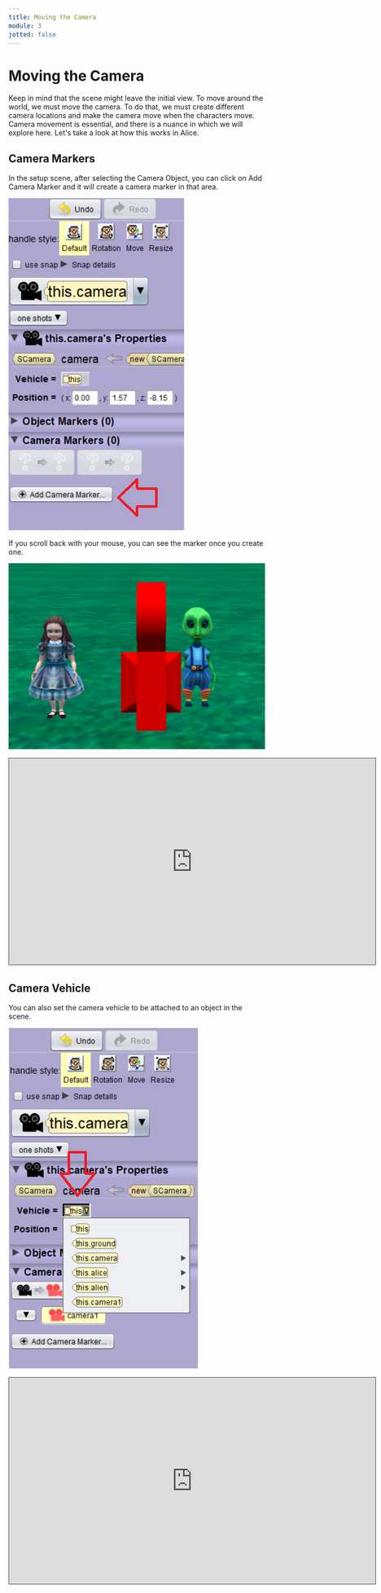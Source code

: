 ```yaml
---
title: Moving the Camera
module: 3
jotted: false
---
```


# Moving the Camera

Keep in mind that the scene might leave the initial view.  To move around the world, we must move the camera.  To do that, we must create different camera locations and make the camera move when the characters move.  Camera movement is essential, and there is a nuance in which we will explore here.  Let's take a look at how this works in Alice.

<!-- video here -->
## Camera Markers

In the setup scene, after selecting the Camera Object, you can click on Add Camera Marker and it will create a camera marker in that area.

<p><img src="../imgs/CameraMarker.png" alt="Camera Marker" /></p>

If you scroll back with your mouse, you can see the marker once you create one.

<p><img src="../imgs/CameraMarker2.png" alt="Camera Marker 2" /></p>

<p><iframe src="https://umontana.hosted.panopto.com/Panopto/Pages/Embed.aspx?id=83047412-c2fa-4e5b-ad47-b10d0154f176&autoplay=false&offerviewer=true&showtitle=false&showbrand=false&captions=false&interactivity=none" height="405" width="720" style="border: 1px solid #464646;" allowfullscreen allow="autoplay" aria-label="Panopto Embedded Video Player"></iframe></p>

## Camera Vehicle

You can also set the camera vehicle to be attached to an object in the scene.

<p><img src="../imgs/CameraVehicle.png" alt="Camera Vehicel" /></p>

<!-- camera vehicle -->
<p><iframe src="https://umontana.hosted.panopto.com/Panopto/Pages/Embed.aspx?id=90dc2cc1-6e8c-4ba3-835d-b10d0154e9a9&autoplay=false&offerviewer=true&showtitle=false&showbrand=false&captions=false&interactivity=none" height="405" width="720" style="border: 1px solid #464646;" allowfullscreen allow="autoplay" aria-label="Panopto Embedded Video Player"></iframe></p>